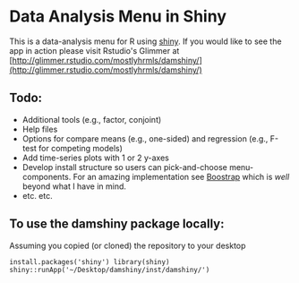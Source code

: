 # Data Analysis Menu in Shiny

This is a data-analysis menu for R using [shiny](http://www.rstudio.com/shiny/). If you would like to see the app in action please visit Rstudio's Glimmer at [http://glimmer.rstudio.com/mostlyhrmls/damshiny/](http://glimmer.rstudio.com/mostlyhrmls/damshiny/)

## Todo:
- Additional tools (e.g., factor, conjoint)
- Help files
- Options for compare means (e.g., one-sided) and regression (e.g., F-test for competing models)
- Add time-series plots with 1 or 2 y-axes
- Develop install structure so users can pick-and-choose menu-components. For an amazing implementation see [Boostrap](http://twitter.github.com/bootstrap/customize.html) which is *well* beyond what I have in mind.
- etc. etc.
		
## To use the damshiny package locally:
Assuming you copied (or cloned) the repository to your desktop

`install.packages('shiny')
library(shiny)
shiny::runApp('~/Desktop/damshiny/inst/damshiny/')`

<!-- install.packages('devtools'); library(devtools)

Installing roxygen2 using install_github doesn't seem to work right now 1/3/2013
install_github('roxygen2')

install_github('damshiny')
library(damshiny)

When installed as a package use: shiny::runApp(system.file('rtut/damshiny/inst/damshiny', package='damshiny'))

Suggestions and input are very welcome. -->	